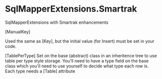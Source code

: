 # SqlMapperExtensions.Smartrak
SqlMapperExtensions with Smartrak enhancements


[ManualKey]

Used the same as [Key], but the initial value (for Insert) must be set in your code.


[TablePerType]
Set on the base (abstract) class in an inheritence tree to use table per type style storage.
You'll need to have a type field on the base class which you'll need to use yourself to decide what type each row is.
Each type needs a [Table] attribute